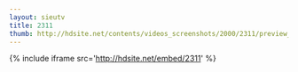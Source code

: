 ```yaml
---
layout: sieutv
title: 2311
thumb: http://hdsite.net/contents/videos_screenshots/2000/2311/preview_360p.mp4.jpg
---
```

{% include iframe src='http://hdsite.net/embed/2311' %}
 
